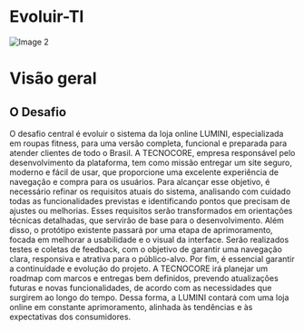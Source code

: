 # Evoluir-TI
![Image  2](https://github.com/user-attachments/assets/c41ebea7-c7f1-4a98-a913-c3d229bf8e14)
# Visão geral
## O Desafio
O desafio central é evoluir o sistema da loja online LUMINI, especializada em roupas fitness, para uma versão completa, funcional e preparada para atender clientes de todo o Brasil. A TECNOCORE, empresa responsável pelo desenvolvimento da plataforma, tem como missão entregar um site seguro, moderno e fácil de usar, que proporcione uma excelente experiência de navegação e compra para os usuários.
Para alcançar esse objetivo, é necessário refinar os requisitos atuais do sistema, analisando com cuidado todas as funcionalidades previstas e identificando pontos que precisam de ajustes ou melhorias. Esses requisitos serão transformados em orientações técnicas detalhadas, que servirão de base para o desenvolvimento.
Além disso, o protótipo existente passará por uma etapa de aprimoramento, focada em melhorar a usabilidade e o visual da interface. Serão realizados testes e coletas de feedback, com o objetivo de garantir uma navegação clara, responsiva e atrativa para o público-alvo.
Por fim, é essencial garantir a continuidade e evolução do projeto. A TECNOCORE irá planejar um roadmap com marcos e entregas bem definidos, prevendo atualizações futuras e novas funcionalidades, de acordo com as necessidades que surgirem ao longo do tempo. Dessa forma, a LUMINI contará com uma loja online em constante aprimoramento, alinhada às tendências e às expectativas dos consumidores.

